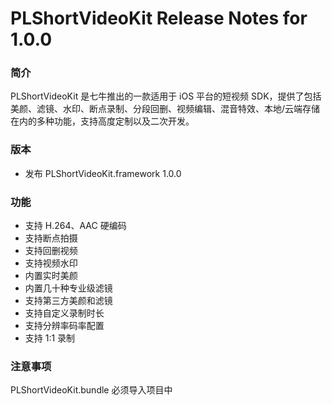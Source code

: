 # PLShortVideoKit Release Notes for 1.0.0

### 简介
PLShortVideoKit 是七牛推出的一款适用于 iOS 平台的短视频 SDK，提供了包括美颜、滤镜、水印、断点录制、分段回删、视频编辑、混音特效、本地/云端存储在内的多种功能，支持高度定制以及二次开发。

### 版本
* 发布 PLShortVideoKit.framework 1.0.0

### 功能
* 支持 H.264、AAC 硬编码
* 支持断点拍摄
* 支持回删视频
* 支持视频水印
* 内置实时美颜
* 内置几十种专业级滤镜
* 支持第三方美颜和滤镜
* 支持自定义录制时长
* 支持分辨率码率配置
* 支持 1:1 录制

### 注意事项
PLShortVideoKit.bundle 必须导入项目中